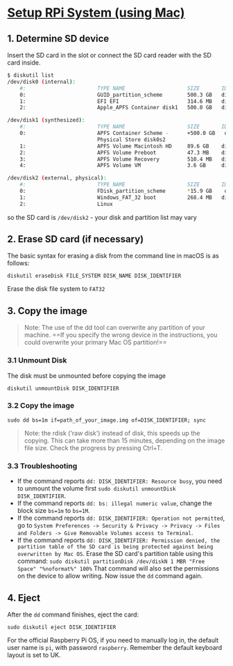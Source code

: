 # [Setup RPi System (using Mac)](https://www.raspberrypi.org/documentation/installation/installing-images/mac.md)
## 1. Determine SD device
Insert the SD card in the slot or connect the SD card reader with the SD card inside.

```sh
$ diskutil list
/dev/disk0 (internal):
    #:                       TYPE NAME                    SIZE       IDENTIFIER
    0:                       GUID_partition_scheme        500.3 GB   disk0
    1:                       EFI EFI                      314.6 MB   disk0s1
    2:                       Apple_APFS Container disk1   500.0 GB   disk0s2

/dev/disk1 (synthesized):
    #:                       TYPE NAME                    SIZE       IDENTIFIER
    0:                       APFS Container Scheme -      +500.0 GB   disk1
                             Physical Store disk0s2
    1:                       APFS Volume Macintosh HD     89.6 GB    disk1s1
    2:                       APFS Volume Preboot          47.3 MB    disk1s2
    3:                       APFS Volume Recovery         510.4 MB   disk1s3
    4:                       APFS Volume VM               3.6 GB     disk1s4

/dev/disk2 (external, physical):
    #:                       TYPE NAME                    SIZE       IDENTIFIER
    0:                       FDisk_partition_scheme       *15.9 GB    disk2
    1:                       Windows_FAT_32 boot          268.4 MB   disk2s1
    2:                       Linux     
```

so the SD card is `/dev/disk2` - your disk and partition list may vary

## 2. Erase SD card (if necessary)
The basic syntax for erasing a disk from the command line in macOS is as follows:

`diskutil eraseDisk FILE_SYSTEM DISK_NAME DISK_IDENTIFIER`

Erase the disk file system to `FAT32`

## 3. Copy the image
> Note: The use of the dd tool can overwrite any partition of your machine. ==If you specify the wrong device in the instructions, you could overwrite your primary Mac OS partition!==

### 3.1 Unmount Disk
The disk must be unmounted before copying the image

`diskutil unmountDisk DISK_IDENTIFIER`

### 3.2 Copy the image

`sudo dd bs=1m if=path_of_your_image.img of=DISK_IDENTIFIER; sync`

> Note: the rdisk ('raw disk') instead of disk, this speeds up the copying.
> This can take more than 15 minutes, depending on the image file size. Check the progress by pressing Ctrl+T.

### 3.3 Troubleshooting
- If the command reports `dd: DISK_IDENTIFIER: Resource busy`, you need to unmount the volume first `sudo diskutil unmountDisk DISK_IDENTIFIER`.
- If the command reports `dd: bs: illegal numeric value`, change the block size `bs=1m` to `bs=1M`.
- If the command reports `dd: DISK_IDENTIFIER: Operation not permitted`, go to `System Preferences -> Security & Privacy -> Privacy -> Files and Folders -> Give Removable Volumes access to Terminal`.
- If the command reports `dd: DISK_IDENTIFIER: Permission denied, the partition table of the SD card is being protected against being overwritten by Mac OS`. Erase the SD card's partition table using this command: `sudo diskutil partitionDisk /dev/diskN 1 MBR "Free Space" "%noformat%" 100%` That command will also set the permissions on the device to allow writing. Now issue the `dd` command again.

## 4. Eject
After the `dd` command finishes, eject the card:

`sudo diskutil eject DISK_IDENTIFIER`




For the official Raspberry Pi OS, if you need to manually log in, the default user name is `pi`, with password `raspberry`. Remember the default keyboard layout is set to UK.

<!--stackedit_data:
eyJoaXN0b3J5IjpbMTgxMzcyNjkxMl19
-->